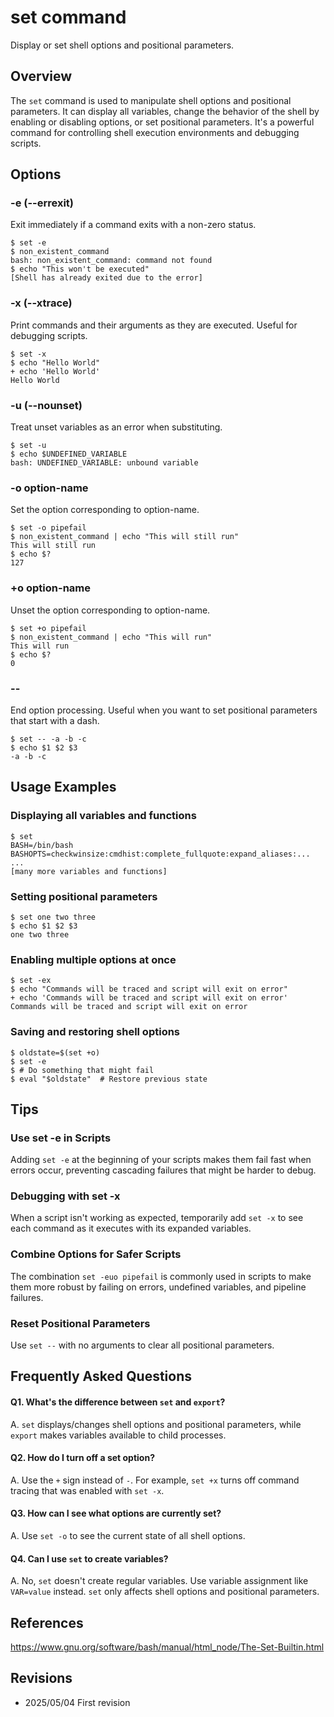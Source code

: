 # set command

Display or set shell options and positional parameters.

## Overview

The `set` command is used to manipulate shell options and positional parameters. It can display all variables, change the behavior of the shell by enabling or disabling options, or set positional parameters. It's a powerful command for controlling shell execution environments and debugging scripts.

## Options

### **-e (--errexit)**

Exit immediately if a command exits with a non-zero status.

```console
$ set -e
$ non_existent_command
bash: non_existent_command: command not found
$ echo "This won't be executed"
[Shell has already exited due to the error]
```

### **-x (--xtrace)**

Print commands and their arguments as they are executed. Useful for debugging scripts.

```console
$ set -x
$ echo "Hello World"
+ echo 'Hello World'
Hello World
```

### **-u (--nounset)**

Treat unset variables as an error when substituting.

```console
$ set -u
$ echo $UNDEFINED_VARIABLE
bash: UNDEFINED_VARIABLE: unbound variable
```

### **-o option-name**

Set the option corresponding to option-name.

```console
$ set -o pipefail
$ non_existent_command | echo "This will still run"
This will still run
$ echo $?
127
```

### **+o option-name**

Unset the option corresponding to option-name.

```console
$ set +o pipefail
$ non_existent_command | echo "This will run"
This will run
$ echo $?
0
```

### **--**

End option processing. Useful when you want to set positional parameters that start with a dash.

```console
$ set -- -a -b -c
$ echo $1 $2 $3
-a -b -c
```

## Usage Examples

### Displaying all variables and functions

```console
$ set
BASH=/bin/bash
BASHOPTS=checkwinsize:cmdhist:complete_fullquote:expand_aliases:...
...
[many more variables and functions]
```

### Setting positional parameters

```console
$ set one two three
$ echo $1 $2 $3
one two three
```

### Enabling multiple options at once

```console
$ set -ex
$ echo "Commands will be traced and script will exit on error"
+ echo 'Commands will be traced and script will exit on error'
Commands will be traced and script will exit on error
```

### Saving and restoring shell options

```console
$ oldstate=$(set +o)
$ set -e
$ # Do something that might fail
$ eval "$oldstate"  # Restore previous state
```

## Tips

### Use set -e in Scripts

Adding `set -e` at the beginning of your scripts makes them fail fast when errors occur, preventing cascading failures that might be harder to debug.

### Debugging with set -x

When a script isn't working as expected, temporarily add `set -x` to see each command as it executes with its expanded variables.

### Combine Options for Safer Scripts

The combination `set -euo pipefail` is commonly used in scripts to make them more robust by failing on errors, undefined variables, and pipeline failures.

### Reset Positional Parameters

Use `set --` with no arguments to clear all positional parameters.

## Frequently Asked Questions

#### Q1. What's the difference between `set` and `export`?
A. `set` displays/changes shell options and positional parameters, while `export` makes variables available to child processes.

#### Q2. How do I turn off a set option?
A. Use the `+` sign instead of `-`. For example, `set +x` turns off command tracing that was enabled with `set -x`.

#### Q3. How can I see what options are currently set?
A. Use `set -o` to see the current state of all shell options.

#### Q4. Can I use `set` to create variables?
A. No, `set` doesn't create regular variables. Use variable assignment like `VAR=value` instead. `set` only affects shell options and positional parameters.

## References

https://www.gnu.org/software/bash/manual/html_node/The-Set-Builtin.html

## Revisions

- 2025/05/04 First revision